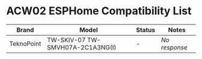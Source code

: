 # ACW02 ESPHome Compatibility List

| Brand | Model | Status | Notes |
|-------|-------|--------|-------|
| TeknoPoint | TW-SKIV-07 TW-SMVH07A-2C1A3NG(I) | - | _No response_ |
